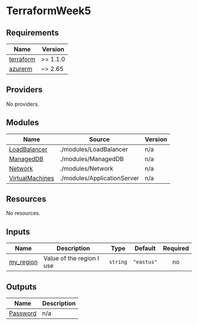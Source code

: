 # TerraformWeek5

<!-- BEGIN_TF_DOCS -->
## Requirements

| Name | Version |
|------|---------|
| <a name="requirement_terraform"></a> [terraform](#requirement\_terraform) | >= 1.1.0 |
| <a name="requirement_azurerm"></a> [azurerm](#requirement\_azurerm) | ~> 2.65 |

## Providers

No providers.

## Modules

| Name | Source | Version |
|------|--------|---------|
| <a name="module_LoadBalancer"></a> [LoadBalancer](#module\_LoadBalancer) | ./modules/LoadBalancer | n/a |
| <a name="module_ManagedDB"></a> [ManagedDB](#module\_ManagedDB) | ./modules/ManagedDB | n/a |
| <a name="module_Network"></a> [Network](#module\_Network) | ./modules/Network | n/a |
| <a name="module_VirtualMachines"></a> [VirtualMachines](#module\_VirtualMachines) | ./modules/ApplicationServer | n/a |

## Resources

No resources.

## Inputs

| Name | Description | Type | Default | Required |
|------|-------------|------|---------|:--------:|
| <a name="input_my_region"></a> [my\_region](#input\_my\_region) | Value of the region I use | `string` | `"eastus"` | no |

## Outputs

| Name | Description |
|------|-------------|
| <a name="output_Password"></a> [Password](#output\_Password) | n/a |
<!-- END_TF_DOCS -->